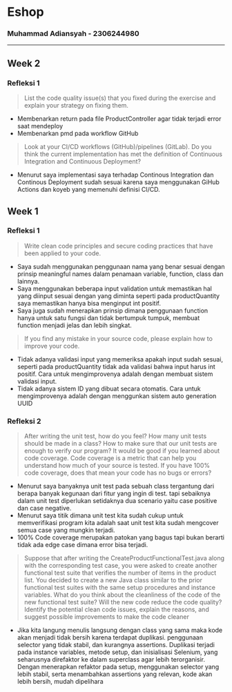 # Eshop
### Muhammad Adiansyah - 2306244980
---
## Week 2
### Refleksi 1
> List the code quality issue(s) that you fixed during the exercise and explain your strategy on fixing them.
- Membenarkan return pada file ProductController agar tidak terjadi error saat mendeploy
- Membenarkan pmd pada workflow GitHub

> Look at your CI/CD workflows (GitHub)/pipelines (GitLab). Do you think the current implementation has met the definition of Continuous Integration and Continuous Deployment?
- Menurut saya implementasi saya terhadap Continous Integration dan Continous Deployment sudah sesuai karena saya menggunakan GiHub Actions dan koyeb yang memenuhi definisi CI/CD.


## Week 1
### Refleksi 1
> Write clean code principles and secure coding practices that have been applied to your code.
- Saya sudah menggunakan penggunaan nama yang benar sesuai dengan prinsip meaningful names dalam penamaan variable, function, class dan lainnya.
- Saya menggunakan beberapa input validation untuk memastikan hal yang diinput sesuai dengan yang diminta seperti pada productQuantity saya memastikan hanya bisa menginput int positif.
- Saya juga sudah menerapkan prinsip dimana penggunaan function hanya untuk satu fungsi dan tidak bertumpuk tumpuk, membuat function menjadi jelas dan lebih singkat.

> If you find any mistake in your source code, please explain how to improve your code.
- Tidak adanya validasi input yang memeriksa apakah input sudah sesuai, seperti pada productQuantity tidak ada validasi bahwa input harus int positif. Cara untuk mengimprovenya adalah dengan membuat sistem validasi input.
- Tidak adanya sistem ID yang dibuat secara otomatis. Cara untuk mengimprovenya adalah dengan menggunkan sistem auto generation UUID

### Refleksi 2

> After writing the unit test, how do you feel? How many unit tests should be made in a class? How to make sure that our unit tests are enough to verify our program? It would be good if you learned about code coverage. Code coverage is a metric that can help you understand how much of your source is tested. If you have 100% code coverage, does that mean your code has no bugs or errors?
- Menurut saya banyaknya unit test pada sebuah class tergantung dari berapa banyak kegunaan dari fitur yang ingin di test. tapi sebaiknya dalam unit test diperlukan setidaknya dua scenario yaitu case positive dan case negative.
- Menurut saya titik dimana unit test kita sudah cukup untuk memverifikasi program kita adalah saat unit test kita sudah mengcover semua case yang mungkin terjadi.
- 100% Code coverage merupakan patokan yang bagus tapi bukan berarti tidak ada edge case dimana error bisa terjadi.

> Suppose that after writing the CreateProductFunctionalTest.java along with the corresponding test case, you were asked to create another functional test suite that verifies the number of items in the product list. You decided to create a new Java class similar to the prior functional test suites with the same setup procedures and instance variables. What do you think about the cleanliness of the code of the new functional test suite? Will the new code reduce the code quality? Identify the potential clean code issues, explain the reasons, and suggest possible improvements to make the code cleaner
- Jika kita langung menulis langsung dengan class yang sama maka kode akan menjadi tidak bersih karena terdapat duplikasi. penggunaan selector yang tidak stabil, dan kurangnya assertions. Duplikasi terjadi pada instance variables, metode setup, dan inisialisasi Selenium, yang seharusnya direfaktor ke dalam superclass agar lebih terorganisir. Dengan menerapkan refaktor pada setup, menggunakan selector yang lebih stabil, serta menambahkan assertions yang relevan, kode akan lebih bersih, mudah dipelihara
